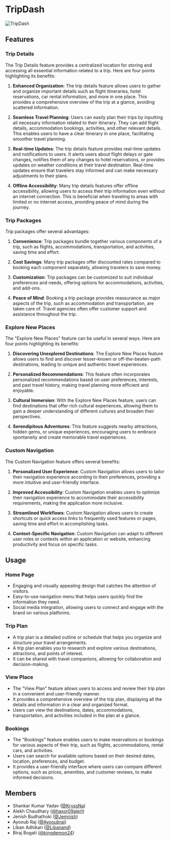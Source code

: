 # TripDash

![TripDash](https://github.com/KryssNa/TripDash/assets/105191065/6261dd1d-8267-41ae-bef8-5a702d89967c)

## Features

### Trip Details

The Trip Details feature provides a centralized location for storing and accessing all essential information related to a trip. Here are four points highlighting its benefits:

1. **Enhanced Organization**: The trip details feature allows users to gather and organize important details such as flight itineraries, hotel reservations, car rental information, and more in one place. This provides a comprehensive overview of the trip at a glance, avoiding scattered information.

2. **Seamless Travel Planning**: Users can easily plan their trips by inputting all necessary information related to their itinerary. They can add flight details, accommodation bookings, activities, and other relevant details. This enables users to have a clear itinerary in one place, facilitating smoother travel planning.

3. **Real-time Updates**: The trip details feature provides real-time updates and notifications to users. It alerts users about flight delays or gate changes, notifies them of any changes to hotel reservations, or provides updates on weather conditions at their travel destination. Real-time updates ensure that travelers stay informed and can make necessary adjustments to their plans.

4. **Offline Accessibility**: Many trip details features offer offline accessibility, allowing users to access their trip information even without an internet connection. This is beneficial when traveling to areas with limited or no internet access, providing peace of mind during the journey.

### Trip Packages

Trip packages offer several advantages:

1. **Convenience**: Trip packages bundle together various components of a trip, such as flights, accommodations, transportation, and activities, saving time and effort.

2. **Cost Savings**: Many trip packages offer discounted rates compared to booking each component separately, allowing travelers to save money.

3. **Customization**: Trip packages can be customized to suit individual preferences and needs, offering options for accommodations, activities, and add-ons.

4. **Peace of Mind**: Booking a trip package provides reassurance as major aspects of the trip, such as accommodation and transportation, are taken care of. Travel agencies often offer customer support and assistance throughout the trip.

### Explore New Places

The "Explore New Places" feature can be useful in several ways. Here are four points highlighting its benefits:

1. **Discovering Unexplored Destinations**: The Explore New Places feature allows users to find and discover lesser-known or off-the-beaten-path destinations, leading to unique and authentic travel experiences.

2. **Personalized Recommendations**: This feature often incorporates personalized recommendations based on user preferences, interests, and past travel history, making travel planning more efficient and enjoyable.

3. **Cultural Immersion**: With the Explore New Places feature, users can find destinations that offer rich cultural experiences, allowing them to gain a deeper understanding of different cultures and broaden their perspectives.

4. **Serendipitous Adventures**: This feature suggests nearby attractions, hidden gems, or unique experiences, encouraging users to embrace spontaneity and create memorable travel experiences.

### Custom Navigation

The Custom Navigation feature offers several benefits:

1. **Personalized User Experience**: Custom Navigation allows users to tailor their navigation experience according to their preferences, providing a more intuitive and user-friendly interface.

2. **Improved Accessibility**: Custom Navigation enables users to optimize their navigation experience to accommodate their accessibility requirements, making the application more inclusive.

3. **Streamlined Workflows**: Custom Navigation allows users to create shortcuts or quick access links to frequently used features or pages, saving time and effort in accomplishing tasks.

4. **Context-Specific Navigation**: Custom Navigation can adapt to different user roles or contexts within an application or website, enhancing productivity and focus on specific tasks.

## Usage

### Home Page

- Engaging and visually appealing design that catches the attention of visitors.
- Easy-to-use navigation menu that helps users quickly find the information they need.
- Social media integration, allowing users to connect and engage with the brand on various platforms.

### Trip Plan

- A trip plan is a detailed outline or schedule that helps you organize and structure your travel arrangements.
- A trip plan enables you to research and explore various destinations, attractions, and points of interest.
- It can be shared with travel companions, allowing for collaboration and decision-making.

### View Place

- The "View Plan" feature allows users to access and review their trip plan in a convenient and user-friendly manner.
- It provides a comprehensive overview of the trip plan, displaying all the details and information in a clear and organized format.
- Users can view the destinations, dates, accommodations, transportation, and activities included in the plan at a glance.

### Bookings

- The "Bookings" feature enables users to make reservations or bookings for various aspects of their trip, such as flights, accommodations, rental cars, and activities.
- Users can search for available options based on their desired dates, location, preferences, and budget.
- It provides a user-friendly interface where users can compare different options, such as prices, amenities, and customer reviews, to make informed decisions.

## Members

- Shankar Kumar Yadav ([@KryssNa](https://github.com/KryssNa))
- Alekh Chaudhary ([@haxor09alert](https://github.com/haxor09alert))
- Jenish Budhathoki ([@Jemnish](https://github.com/Jemnish))
- Ayooub Raj ([@Ayooubraj](https://github.com/Ayooubraj))
- Liban Adhikari ([@Libanand](https://github.com/Libanand))
- Biraj Bogati ([@kingdemon24](https://github.com/kingdemon24))
